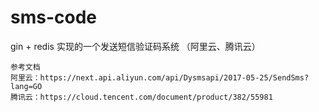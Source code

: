 # sms-code
gin + redis 实现的一个发送短信验证码系统 （阿里云、腾讯云）


```text
参考文档
阿里云：https://next.api.aliyun.com/api/Dysmsapi/2017-05-25/SendSms?lang=GO
腾讯云：https://cloud.tencent.com/document/product/382/55981
```

